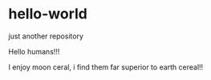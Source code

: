 # hello-world
just another repository

Hello humans!!!

I enjoy moon ceral, i find them far superior to earth cereal!!
